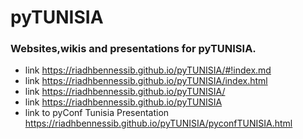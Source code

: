 pyTUNISIA
===========

### Websites,wikis and presentations for pyTUNISIA.

* link https://riadhbennessib.github.io/pyTUNISIA/#!index.md
* link https://riadhbennessib.github.io/pyTUNISIA/index.html
* link https://riadhbennessib.github.io/pyTUNISIA/
* link https://riadhbennessib.github.io/pyTUNISIA
* link to pyConf Tunisia Presentation https://riadhbennessib.github.io/pyTUNISIA/pyconfTUNISIA.html


